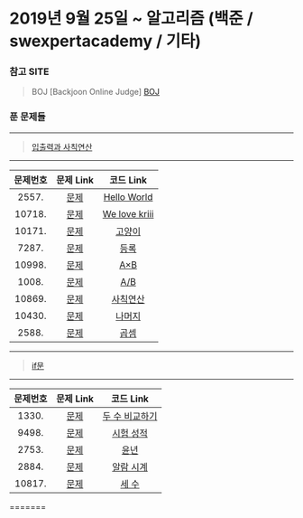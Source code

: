 # 2019년 9월 25일 ~ 알고리즘 (백준 / swexpertacademy / 기타)

### 참고 SITE

> BOJ [Backjoon Online Judge]
[BOJ](https://www.acmicpc.net/)

### 푼 문제들
---
>[입출력과 사칙연산](https://www.acmicpc.net/step/1)
---

|문제번호|문제 Link|코드 Link|
| :--------: | :--------: | :--------: |
|2557.| [문제](https://www.acmicpc.net/problem/2557) |[Hello World](https://github.com/donghyunele/algorithm/blob/master/190925/2557.py)|
|10718.| [문제](https://www.acmicpc.net/problem/10718) |[We love kriii](https://github.com/donghyunele/algorithm/blob/master/190926/10718.py)|
|10171.| [문제](https://www.acmicpc.net/problem/10171) |[고양이](https://github.com/donghyunele/algorithm/blob/master/190926/10171.py)|
|7287.| [문제](https://www.acmicpc.net/problem/7287) |[등록](https://github.com/donghyunele/algorithm/blob/master/190926/7287.py)|
|10998.| [문제](https://www.acmicpc.net/problem/10998) |[A×B](https://github.com/donghyunele/algorithm/blob/master/190926/10998.py)|
|1008.| [문제](https://www.acmicpc.net/problem/1008) |[A/B](https://github.com/donghyunele/algorithm/blob/master/190926/1008.py)|
|10869.| [문제](https://www.acmicpc.net/problem/10869) |[사칙연산](https://github.com/donghyunele/algorithm/blob/master/190926/10869.py)|
|10430.| [문제](https://www.acmicpc.net/problem/10430) |[나머지](https://github.com/donghyunele/algorithm/blob/master/190926/10430.py)|
|2588.| [문제](https://www.acmicpc.net/problem/2588) |[곱셈](https://github.com/donghyunele/algorithm/blob/master/190926/2588.py)|

---
>[if문](https://www.acmicpc.net/step/1)
---
|문제번호|문제 Link|코드 Link|
| :--------: | :--------: | :--------: |
|1330.| [문제](https://www.acmicpc.net/problem/1330) |[두 수 비교하기](https://github.com/donghyunele/algorithm/blob/master/190927/1330.py)|
|9498.| [문제](https://www.acmicpc.net/problem/9498) |[시험 성적](https://github.com/donghyunele/algorithm/blob/master/190927/9498.py)|
|2753.| [문제](https://www.acmicpc.net/problem/2753) |[윤년](https://github.com/donghyunele/algorithm/blob/master/190927/2753.py)|
|2884.| [문제](https://www.acmicpc.net/problem/2884) |[알람 시계](https://github.com/donghyunele/algorithm/blob/master/190927/2884.py)|
|10817.| [문제](https://www.acmicpc.net/problem/10817) |[세 수](https://github.com/donghyunele/algorithm/blob/master/190927/10817.py)|
=======
